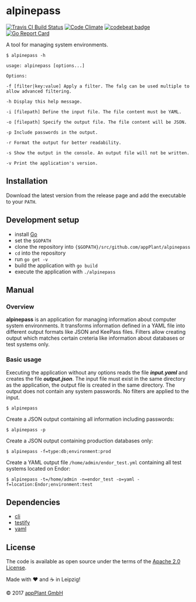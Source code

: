 # alpinepass

[![Travis CI Build Status](https://travis-ci.org/appPlant/alpinepass.svg?branch=master)](https://travis-ci.org/appPlant/alpinepass)
[![Code Climate](https://codeclimate.com/github/appPlant/alpinepass/badges/gpa.svg)](https://codeclimate.com/github/appPlant/alpinepass)
[![codebeat badge](https://codebeat.co/badges/35499bc6-3480-4e21-9e9e-29bb7d394bab)](https://codebeat.co/projects/github-com-appplant-alpinepass)
[![Go Report Card](https://goreportcard.com/badge/github.com/appPlant/alpinepass)](https://goreportcard.com/report/github.com/appPlant/alpinepass)

A tool for managing system environments.

```
$ alpinepass -h

usage: alpinepass [options...]

Options:

-f [filter|key:value] Apply a filter. The falg can be used multiple to allow advanced filtering.

-h Display this help message.

-i [filepath] Define the input file. The file content must be YAML.

-o [filepath] Specify the output file. The file content will be JSON.

-p Include passwords in the output.

-r Format the output for better readability.

-s Show the output in the console. An output file will not be written.

-v Print the application's version.
```

## Installation

Download the latest version from the release page and add the executable to your ```PATH```.

## Development setup

* install [Go](https://golang.org/)
* set the `$GOPATH`
* clone the repository into `{$GOPATH}/src/github.com/appPlant/alpinepass`
* `cd` into the repository
* run `go get -v`
* build the application with `go build`
* execute the application with `./alpinepass`

## Manual

### Overview

**alpinepass** is an application for managing information about computer system environments. It transforms information defined in a YAML file into different output formats like JSON and KeePass files. Filters allow creating output which matches certain creteria like information about databases or test systems only.

### Basic usage

Executing the application without any options reads the file ***input.yaml*** and creates the file ***output.json***. The input file must exist in the same directory as the application, the output file is created in the same directory. The output does not contain any system passwords. No filters are applied to the input.

```$ alpinepass```

Create a JSON output containing all information including passwords:

```$ alpinepass -p```

Create a JSON output containing production databases only:

```$ alpinepass -f=type:db;environment:prod```

Create a YAML output file ```/home/admin/endor_test.yml``` containing all test systems located on Endor:

```$ alpinepass -t=/home/admin -n=endor_test -o=yaml -f=location:Endor;environment:test```

## Dependencies

* [cli](https://github.com/urfave/cli)
* [testify](https://github.com/stretchr/testify)
* [yaml](github.com/ghodss/yaml)

## License

The code is available as open source under the terms of the [Apache 2.0 License](http://opensource.org/licenses/Apache-2.0).

Made with :heart: and :coffee: in Leipzig!

© 2017 [appPlant GmbH](http://www.appplant.de)
